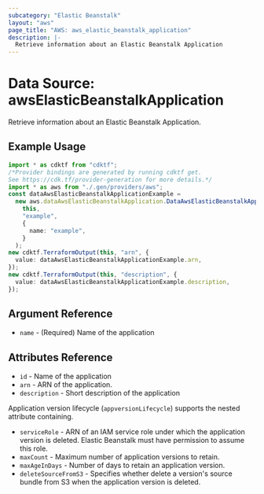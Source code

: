```yaml
---
subcategory: "Elastic Beanstalk"
layout: "aws"
page_title: "AWS: aws_elastic_beanstalk_application"
description: |-
  Retrieve information about an Elastic Beanstalk Application
---
```


# Data Source: awsElasticBeanstalkApplication

Retrieve information about an Elastic Beanstalk Application.

## Example Usage

```typescript
import * as cdktf from "cdktf";
/*Provider bindings are generated by running cdktf get.
See https://cdk.tf/provider-generation for more details.*/
import * as aws from "./.gen/providers/aws";
const dataAwsElasticBeanstalkApplicationExample =
  new aws.dataAwsElasticBeanstalkApplication.DataAwsElasticBeanstalkApplication(
    this,
    "example",
    {
      name: "example",
    }
  );
new cdktf.TerraformOutput(this, "arn", {
  value: dataAwsElasticBeanstalkApplicationExample.arn,
});
new cdktf.TerraformOutput(this, "description", {
  value: dataAwsElasticBeanstalkApplicationExample.description,
});

```

## Argument Reference

* `name` - (Required) Name of the application

## Attributes Reference

* `id` - Name of the application
* `arn` - ARN of the application.
* `description` - Short description of the application

Application version lifecycle (`appversionLifecycle`) supports the nested attribute containing.

* `serviceRole` - ARN of an IAM service role under which the application version is deleted.  Elastic Beanstalk must have permission to assume this role.
* `maxCount` - Maximum number of application versions to retain.
* `maxAgeInDays` - Number of days to retain an application version.
* `deleteSourceFromS3` - Specifies whether delete a version's source bundle from S3 when the application version is deleted.
